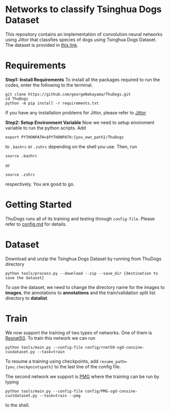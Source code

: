 # Networks to classify Tsinghua Dogs Dataset 
This repository contains an implementation of convolution neural networks using Jittor that classfies species of dogs using Tsinghua Dogs Dataset. The dataset is provided in [this link](https://cg.cs.tsinghua.edu.cn/ThuDogs/). 
# Requirements
**Step1: Install Requirements**
To install all the packages required to run the codes, enter the following to the terminal. 
```shell
git clone https://github.com/georgeNakayama/ThuDogs.git 
cd ThuDogs
python -m pip install -r requirements.txt
```
If you have any installation problems for Jittor, please refer to [Jittor](https://github.com/Jittor/jittor)

**Step2: Setup Environment Variable**
Now we need to setup enviroment variable to run the python scripts. Add 
```shell
export PYTHONPATH=$PYTHONPATH:{you_own_path}/ThuDogs
```
to ```.bashrc``` or ```.zshrc``` depending on the shell you use. 
Then, run 
```shell
source .bashrc
```
or 
```shell
source .zshrc
```
respectively. You are good to go. 

# Getting Started
ThuDogs runs all of its training and testing through ```config-file```. Please refer to [config.md](docs/config.md) for details. 

# Dataset
Download and unzip the Tsinghua Dogs Dataset by running from ThuDogs directory 
```shell
python tools/process.py --download --zip --save_dir {destination to save the dataset}
```
To use the dataset, we need to change the directory name for the images to **images**, the annotations to **annotations** and the train/validation split list directory to **datalist**. 

# Train
We now support the training of two types of networks. One of them is [Resnet50](https://arxiv.org/pdf/1512.03385.pdf). To train this network we can run 
```shell
python tools/main.py --config-file config/rnet50-sgd-consine-cusdataset.py --task=train
```
To resume a training using checkpoints, add ```resume_path={you_checkpointspath}``` to the last line of the config file. 

The second network we support is [PMG](https://arxiv.org/pdf/2003.03836.pdf) where the training can be run by typing 
```shell
python tools/main.py --config-file config/PMG-sgd-consine-custdataset.py --task=train --pmg
```
to the shell. 
